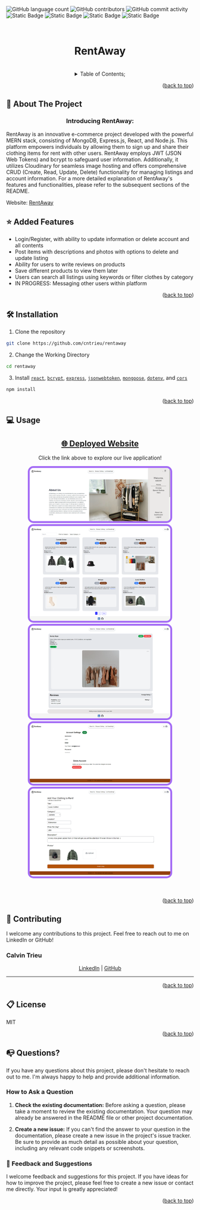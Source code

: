 ![GitHub language count](https://img.shields.io/github/languages/count/cntrieu/rentaway?style=plastic&labelColor=%23785bc8&color=%2394a1be)
![GitHub contributors](https://img.shields.io/github/contributors/cntrieu/rentaway?style=plastic&labelColor=%23785bc8&color=%2394a1be)
![GitHub commit activity](https://img.shields.io/github/commit-activity/t/cntrieu/rentaway?style=plastic&labelColor=%23785bc8&color=%2394a1be)
![Static Badge](https://img.shields.io/badge/React-s?style=plastic&logo=React&labelColor=%23785bc8&color=%2394a1be)
![Static Badge](https://img.shields.io/badge/Axios-s?style=plastic&logo=Axios&labelColor=%23785bc8&color=%2394a1be)
![Static Badge](https://img.shields.io/badge/Mongoose-s?style=plastic&logo=mongoose&labelColor=%23785bc8&color=%2394a1be)
![Static Badge](https://img.shields.io/badge/Express-s?style=plastic&logo=express&labelColor=%23785bc8&color=%2394a1be)



<a name="readme-top"></a>
<br />

 <div align="center">
 <h1 align="center">RentAway</h1>

<a href="https://github.com/cntrieu/rentaway">


</a>

<br />
<details><summary>Table of Contents;</summary>

- [About the Project](#description)

- [Added Features](#features)

- [Installation](#installation)

- [Usage](#usage)

- [Contributing](#contributing)

- [License](#license)

- [Questions](#questions)

</details>
</div>

<p align="right">(<a href="#readme-top">back to top</a>)</p>

<a name="description"></a>

## :rocket: About The Project


<h3 align="center"> Introducing RentAway: </h3>

RentAway is an innovative e-commerce project developed with the powerful MERN stack, consisting of MongoDB, Express.js, React, and Node.js. This platform empowers individuals by allowing them to sign up and share their clothing items for rent with other users. RentAway employs JWT (JSON Web Tokens) and bcrypt to safeguard user information. Additionally, it utilizes Cloudinary for seamless image hosting and offers comprehensive CRUD (Create, Read, Update, Delete) functionality for managing listings and account information. For a more detailed explanation of RentAway's features and functionalities, please refer to the subsequent sections of the README.

Website: <a href="https://rentaway.onrender.com/">RentAway</a>



## :star: Added Features

- Login/Register, with ability to update information or delete account and all contents
- Post items with descriptions and photos with options to delete and update listing
- Ability for users to write reviews on products
- Save different products to view them later
- Users can search all listings using keywords or filter clothes by category
- IN PROGRESS: Messaging other users within platform

<p align="right">(<a href="#readme-top">back to top</a>)</p>

<a name="installation"></a>

## :hammer_and_wrench: Installation

1. Clone the repository

```bash
git clone https://github.com/cntrieu/rentaway
```

2. Change the Working Directory

```bash
cd rentaway
```


3. Install [`react`](https://www.npmjs.com/package/react), [`bcrypt`](https://www.npmjs.com/package/bcrypt), [`express`](https://www.npmjs.com/package/console.table), [`jsonwebtoken`](https://www.npmjs.com/package/jsonwebtoken), [`mongoose`](https://www.npmjs.com/package/mongoose), [`dotenv`](https://www.npmjs.com/package/dotenv), and [`cors`](https://www.npmjs.com/package/cors)


```bash
npm install
```


<p align="right">(<a href="#readme-top">back to top</a>)</p>

<a name="usage"></a>

## :computer: Usage

<div align="center">
  <h2><a href="https://rentaway.onrender.com/" target="_blank">🌐 Deployed Website</a></h2>
  <p>Click the link above to explore our live application!</p>
  <a href="https://rentaway.onrender.com/" target="_blank">
    <img src='./client/src/assets/images/screenshots/rentaway.onrender.com_about.png' alt='dashboard pic' style="border: 5px solid #a46cf5; border-radius: 15px; max-width: 75%; max-height: 75%">
     <img src='./client/src/assets/images/screenshots/rentaway.onrender.com_clothing.png' alt='dashboard pic' style="border: 5px solid #a46cf5; border-radius: 15px; max-width: 75%; max-height: 75%">
      <img src='./client/src/assets/images/screenshots/rentaway.onrender.com_clothing_viewing.png' alt='dashboard pic' style="border: 5px solid #a46cf5; border-radius: 15px; max-width: 75%; max-height: 75%">
      <img src='./client/src/assets/images/screenshots/rentaway.onrender.com_dashboard.png' alt='dashboard pic' style="border: 5px solid #a46cf5; border-radius: 15px; max-width: 75%; max-height: 75%">
       <img src='./client/src/assets/images/screenshots/rentaway.onrender.com_addClothes.png' alt='dashboard pic' style="border: 5px solid #a46cf5; border-radius: 15px; max-width: 75%; max-height: 75%">
  </a>
</div>
 <br />
  <br />
<p align="right">(<a href="#readme-top">back to top</a>)</p>


<a name="contributing"></a>

## :handshake: Contributing

I welcome any contributions to this project. Feel free to reach out to me on LinkedIn or GitHub!

### Calvin Trieu

<div align="center">
    <a href="https://www.linkedin.com/in/calvin-trieu/" target="_blank">LinkedIn</a> | 
    <a href="https://github.com/cntrieu" target="_blank">GitHub</a>
</div>

---



<p align="right">(<a href="#readme-top">back to top</a>)</p>

<a name="license"></a>

## :clipboard: License

MIT

<p align="right">(<a href="#readme-top">back to top</a>)</p>


<a name="questions"></a>

## :mailbox_with_no_mail: Questions?

If you have any questions about this project, please don't hesitate to reach out to me. I'm always happy to help and provide additional information.

### How to Ask a Question

1. **Check the existing documentation:** Before asking a question, please take a moment to review the existing documentation. Your question may already be answered in the README file or other project documentation.

2. **Create a new issue:** If you can't find the answer to your question in the documentation, please create a new issue in the project's issue tracker. Be sure to provide as much detail as possible about your question, including any relevant code snippets or screenshots.



### :pray: Feedback and Suggestions

I welcome feedback and suggestions for this project. If you have ideas for how to improve the project, please feel free to create a new issue or contact me directly. Your input is greatly appreciated!

  <p align="right">(<a href="#readme-top">back to top</a>)</p>